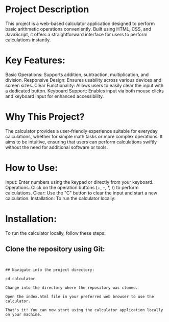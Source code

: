 
# Project Description
This project is a web-based calculator application designed to perform basic arithmetic operations conveniently. Built using HTML, CSS, and JavaScript, it offers a straightforward interface for users to perform calculations instantly.

# Key Features:

Basic Operations: Supports addition, subtraction, multiplication, and division.
Responsive Design: Ensures usability across various devices and screen sizes.
Clear Functionality: Allows users to easily clear the input with a dedicated button.
Keyboard Support: Enables input via both mouse clicks and keyboard input for enhanced accessibility.

# Why This Project?
The calculator provides a user-friendly experience suitable for everyday calculations, whether for simple math tasks or more complex operations. It aims to be intuitive, ensuring that users can perform calculations swiftly without the need for additional software or tools.

# How to Use:
Input: Enter numbers using the keypad or directly from your keyboard.
Operations: Click on the operation buttons (+, -, *, /) to perform calculations.
Clear: Use the "C" button to clear the input and start a new calculation.
Installation:
To run the calculator locally:

# Installation:

To run the calculator locally, follow these steps:

## Clone the repository using Git:

``` git clone https://github.com/your-username/calculator.git


## Navigate into the project directory:

cd calculator

Change into the directory where the repository was cloned.

Open the index.html file in your preferred web browser to use the calculator.

That's it! You can now start using the calculator application locally on your machine.
